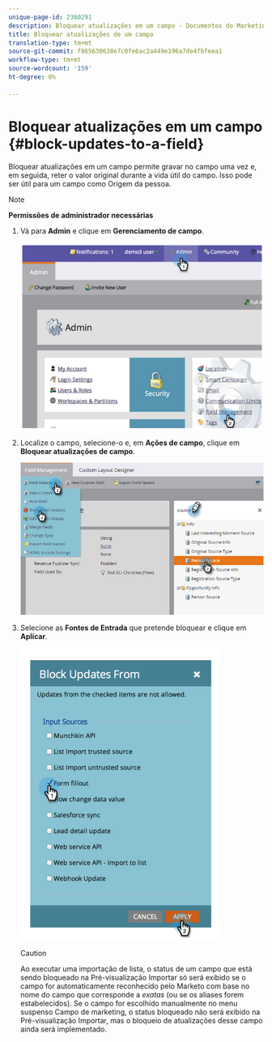 ```yaml
---
unique-page-id: 2360291
description: Bloquear atualizações em um campo - Documentos do Marketing - Documentação do produto
title: Bloquear atualizações de um campo
translation-type: tm+mt
source-git-commit: f865630638e7c0fe6ac2a449e196a7de4fbfeea1
workflow-type: tm+mt
source-wordcount: '159'
ht-degree: 0%

---
```



# Bloquear atualizações em um campo {#block-updates-to-a-field}

Bloquear atualizações em um campo permite gravar no campo uma vez e, em seguida, reter o valor original durante a vida útil do campo. Isso pode ser útil para um campo como Origem da pessoa.

>[!NOTE]
>
>**Permissões de administrador necessárias**

1. Vá para **Admin** e clique em **Gerenciamento de campo**.

   ![](assets/image2014-9-24-13-3a54-3a40.png)

1. Localize o campo, selecione-o e, em **Ações de campo**, clique em **Bloquear atualizações de campo**.

   ![](assets/two-1.png)

1. Selecione as **Fontes de Entrada** que pretende bloquear e clique em **Aplicar**.

   ![](assets/image2014-9-24-13-3a55-3a16.png)

   >[!CAUTION]
   >
   >Ao executar uma importação de lista, o status de um campo que está sendo bloqueado na Pré-visualização Importar só será exibido se o campo for automaticamente reconhecido pelo Marketo com base no nome do campo que corresponde a _exatas_ (ou se os aliases forem estabelecidos). Se o campo for escolhido manualmente no menu suspenso Campo de marketing, o status bloqueado não será exibido na Pré-visualização Importar, mas o bloqueio de atualizações desse campo ainda será implementado.
